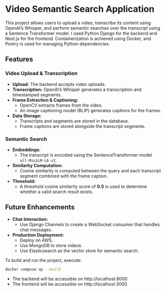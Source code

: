 # Video Semantic Search Application

This project allows users to upload a video, transcribe its content using OpenAI’s Whisper, and perform semantic searches over the transcript using a Sentence Transformer model. I used Python Django for the backend and Next.js for the frontend. Containerization is achieved using Docker, and Poetry is used for managing Python dependencies.

## Features

### Video Upload & Transcription
- **Upload:** The backend accepts video uploads.
- **Transcription:** OpenAI’s Whisper generates a transcription and timestamped segments.
- **Frame Extraction & Captioning:**  
  - OpenCV extracts frames from the video.
  - An image captioning model (BLIP) generates captions for the frames.
- **Data Storage:**  
  - Transcripts and segments are stored in the database.
  - Frame captions are stored alongside the transcript segments.

### Semantic Search
- **Embeddings:**  
  - The transcript is encoded using the SentenceTransformer model `all-MiniLM-L6-v2`.
- **Similarity Computation:**  
  - Cosine similarity is computed between the query and each transcript segment combined with the frame caption.
- **Threshold:**  
  - A threshold cosine similarity score of **0.5** is used to determine whether a valid search result exists.

## Future Enhancements
- **Chat Interaction:**  
  - Use Django Channels to create a WebSocket consumer that handles chat messages.
- **Production Deployment:**  
  - Deploy on AWS.
  - Use MongoDB to store videos.
  - Use Elasticsearch as the vector store for semantic search.

To build and run the project, execute:

```bash
docker compose up --build  
```
   
- The backend will be accessible on http://localhost:8000
- The frontend will be accessible on http://localhost:3000

